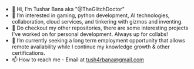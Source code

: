 - 👋 Hi, I’m Tushar Bana aka "@TheGlitchDoctor"
- 👀 I’m interested in gaming, python development, AI technologies, collaboration, cloud services, and tinkering with gizmos and inventing.
- 🔭 Do checkout my other repositories, there are some interesting projects I've worked on for personal development. Always up for collabs!
- 🌱 I’m currently seeking a long term employment opportunity that allows remote availability while I continue my knowledge growth & other certifications.
- 📫 How to reach me - Email at tush4rbana@gmail.com 

<!---
TheGlitchDoctor/TheGlitchDoctor is a ✨ special ✨ repository because its `README.md` (this file) appears on your GitHub profile.
You can click the Preview link to take a look at your changes.
--->
